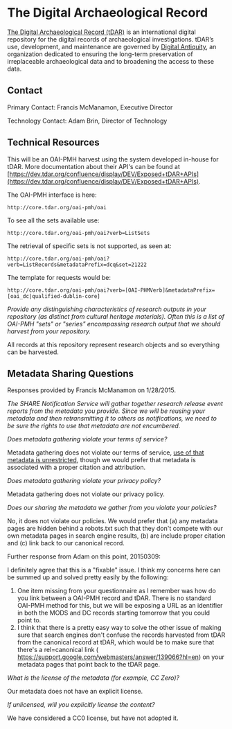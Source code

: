 The Digital Archaeological Record
====

[The Digital Archaeological Record (tDAR)](http://core.tdar.org) is an international digital repository for the digital records of archaeological investigations. tDAR’s use, development, and maintenance are governed by [Digital Antiquity](http://www.digitalantiquity.org), an organization dedicated to ensuring the long-term preservation of irreplaceable archaeological data and to broadening the access to these data.

Contact
----

Primary Contact: Francis McManamon, Executive Director

Technology Contact: Adam Brin, Director of Technology

Technical Resources
----

This will be an OAI-PMH harvest using the system developed in-house for tDAR. More documentation about their API's can be found at [https://dev.tdar.org/confluence/display/DEV/Exposed+tDAR+APIs](https://dev.tdar.org/confluence/display/DEV/Exposed+tDAR+APIs).

The OAI-PMH interface is here:
 
    http://core.tdar.org/oai-pmh/oai

To see all the sets available use:

    http://core.tdar.org/oai-pmh/oai?verb=ListSets

The retrieval of specific sets is not supported, as seen at:

    http://core.tdar.org/oai-pmh/oai?verb=ListRecords&metadataPrefix=dcq&set=21222

The template for requests would be:

    http://core.tdar.org/oai-pmh/oai?verb=[OAI-PHMVerb]&metadataPrefix=[oai_dc|qualified-dublin-core]
 
_Provide any distinguishing characteristics of research outputs in your repository (as distinct from cultural heritage materials). Often this is a list of OAI-PMH "sets" or "series" encompassing research output that we should harvest from your repository._

All records at this repository represent research objects and so everything can be harvested.

Metadata Sharing Questions
----

Responses provided by Francis McManamon on 1/28/2015.

_The SHARE Notification Service will gather together research release event reports from the metadata you provide. Since we will be reusing your metadata and then retransmitting it to others as notifications, we need to be sure the rights to use that metadata are not encumbered._

_Does metadata gathering violate your terms of service?_

Metadata gathering does not violate our terms of service, [use of that metadata is unrestricted](https://www.tdar.org/about/policies/contributors-agreement/), though we would prefer that metadata is associated with a proper citation and attribution.

_Does metadata gathering violate your privacy policy?_

Metadata gathering does not violate our privacy policy.

_Does our sharing the metadata we gather from you violate your policies?_

No, it does not violate our policies. We would prefer that (a) any metadata pages are hidden behind a robots.txt such that they don't compete with our own metadata pages in search engine results, (b) are include proper citation and (c) link back to our canonical record.

Further response from Adam on this point, 20150309:

I definitely agree that this is a "fixable" issue.  I think my concerns here can be summed up and solved pretty easily by the following:

1. One item missing from your questionnaire as I remember was how do you link between a OAI-PMH record and tDAR.  There is no standard OAI-PMH method for this, but we will be exposing a URL as an identifier in both the MODS and DC records starting tomorrow that you could point to.
2. I think that there is a pretty easy way to solve the other issue of making sure that search engines don't confuse the records harvested from tDAR from the canonical record at tDAR, which would be to make sure that there's a rel=canonical link  ( https://support.google.com/webmasters/answer/139066?hl=en)  on your metadata pages that point back to the tDAR page. 

_What is the license of the metadata (for example, CC Zero)?_

Our metadata does not have an explicit license. 

_If unlicensed, will you explicitly license the content?_

We have considered a CC0 license, but have not adopted it.
